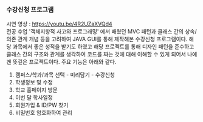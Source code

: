 ### 수강신청 프로그램
시연 영상 : https://youtu.be/4R2UZaXVQd4 <br/>
전공 수업 '객체지향적 사고와 프로그래밍' 에서 배웠던 MVC 패턴과 클래스 간의 상속/의존 관계 개념 등을 고려하여 JAVA GUI를 통해 제작해본 수강신청 프로그램이다. 해당 과목에서 좋은 성적을 받기도 하였고 해당 프로젝트를 통해 디자인 패턴을 준수하고 클래스 간의 구조와 관계를 생각하여 코드를 짜는 것에 대해 이해할 수 있게 되어서 나에겐 뜻깊은 프로젝트이다. 주요 기능은 아래와 같다. <br/>
1. 캠퍼스/학과/과목 선택 - 미리담기 - 수강신청
2. 학생정보 및 수정
3. 학교 홈페이지 방문
4. 이번 달 학사일정
5. 회원가입 & ID/PW 찾기
6. 비밀번호 암호화하여 관리
